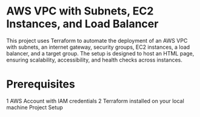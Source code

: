 # AWS VPC with Subnets, EC2 Instances, and Load Balancer
This project uses Terraform to automate the deployment of an AWS VPC with subnets, an internet gateway, security groups, EC2 instances, a load balancer, and a target group. The setup is designed to host an HTML page, ensuring scalability, accessibility, and health checks across instances.

# Prerequisites
1 AWS Account with IAM credentials
2 Terraform installed on your local machine
Project Setup

